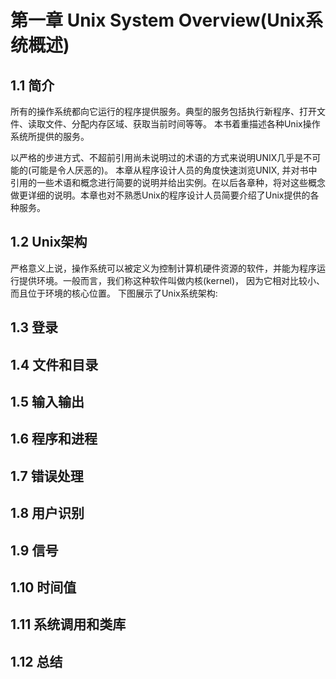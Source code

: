 # 第一章 Unix System Overview(Unix系统概述)
## 1.1 简介
  所有的操作系统都向它运行的程序提供服务。典型的服务包括执行新程序、打开文件、读取文件、分配内存区域、获取当前时间等等。 本书着重描述各种Unix操作系统所提供的服务。
  
  以严格的步进方式、不超前引用尚未说明过的术语的方式来说明UNIX几乎是不可能的(可能是令人厌恶的)。 本章从程序设计人员的角度快速浏览UNIX, 并对书中引用的一些术语和概念进行简要的说明并给出实例。在以后各章种，将对这些概念做更详细的说明。本章也对不熟悉Unix的程序设计人员简要介绍了Unix提供的各种服务。
  
## 1.2 Unix架构
  严格意义上说，操作系统可以被定义为控制计算机硬件资源的软件，并能为程序运行提供环境。一般而言，我们称这种软件叫做内核(kernel)， 因为它相对比较小、而且位于环境的核心位置。 下图展示了Unix系统架构:
  
## 1.3 登录
## 1.4 文件和目录
## 1.5 输入输出
## 1.6 程序和进程
## 1.7 错误处理
## 1.8 用户识别
## 1.9 信号
## 1.10 时间值
## 1.11 系统调用和类库
## 1.12 总结
